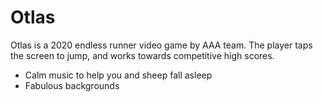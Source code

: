 # Otlas

Otlas is a 2020 endless runner video game by AAA team. The player taps the screen to jump, and works towards competitive high scores.
  - Calm music to help you and sheep fall asleep
  - Fabulous backgrounds
